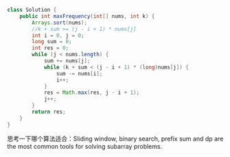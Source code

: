 ```Java
class Solution {
    public int maxFrequency(int[] nums, int k) {
        Arrays.sort(nums);
        //k + sum >= (j - i + 1) * nums[j]
        int i = 0, j = 0;
        long sum = 0;
        int res = 0;
        while (j < nums.length) {
            sum += nums[j];
            while (k + sum < (j - i + 1) * (long)nums[j]) {
                sum -= nums[i];
                i++;
            }
            res = Math.max(res, j - i + 1);
            j++;
        }
        return res;
    }
}
```

思考一下哪个算法适合：Sliding window, binary search, prefix sum and dp are the most common tools for solving subarray problems. 
